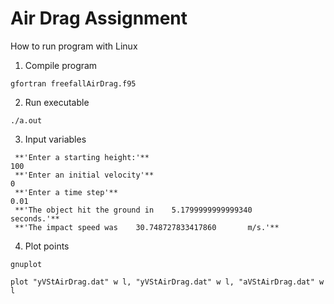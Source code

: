 # Air Drag Assignment

How to run program with Linux

1. Compile program
```
gfortran freefallAirDrag.f95
```
2. Run executable
```
./a.out
```
3. Input variables
```
 **'Enter a starting height:'**
100
 **'Enter an initial velocity'**
0
 **'Enter a time step'**
0.01
 **'The object hit the ground in    5.1799999999999340       seconds.'**
 **'The impact speed was    30.748727833417860       m/s.'**
```
4. Plot points
```
gnuplot

plot "yVStAirDrag.dat" w l, "yVStAirDrag.dat" w l, "aVStAirDrag.dat" w l
```


